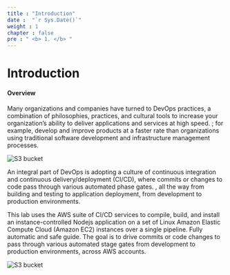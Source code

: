 ```yaml
---
title : "Introduction"
date :  "`r Sys.Date()`" 
weight : 1 
chapter : false
pre : " <b> 1. </b> "
---
```

# Introduction

#### Overview

Many organizations and companies have turned to DevOps practices, a combination of philosophies, practices, and cultural tools to increase your organization’s ability to deliver applications and services at high speed. ; for example, develop and improve products at a faster rate than organizations using traditional software development and infrastructure management processes.

![S3 bucket](https://000023.awsstudygroup.com/images/1.1-s3/0008.png?featherlight=false&width=90pc)

An integral part of DevOps is adopting a culture of continuous integration and continuous delivery/deployment (CI/CD), where commits or changes to code pass through various automated phase gates. , all the way from building and testing to application deployment, from development to production environments.

This lab uses the AWS suite of CI/CD services to compile, build, and install an instance-controlled Nodejs application on a set of Linux Amazon Elastic Compute Cloud (Amazon EC2) instances over a single pipeline. Fully automatic and safe guide. The goal is to drive commits or code changes to pass through various automated stage gates from development to production environments, across AWS accounts.

![S3 bucket](https://000023.awsstudygroup.com/images/architecture-1.png?featherlight=false&width=60pc)
